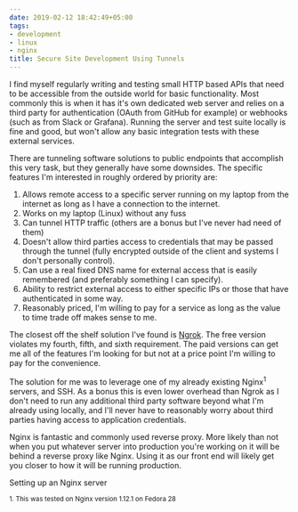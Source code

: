 ```yaml
---
date: 2019-02-12 18:42:49+05:00
tags:
- development
- linux
- nginx
title: Secure Site Development Using Tunnels
---
```


I find myself regularly writing and testing small HTTP based APIs that need to
be accessible from the outside world for basic functionality. Most commonly
this is when it has it's own dedicated web server and relies on a third party
for authentication (OAuth from GitHub for example) or webhooks (such as from
Slack or Grafana). Running the server and test suite locally is fine and good,
but won't allow any basic integration tests with these external services.

There are tunneling software solutions to public endpoints that accomplish this
very task, but they generally have some downsides. The specific features I'm
interested in roughly ordered by priority are:

1. Allows remote access to a specific server running on my laptop from the
   internet as long as I have a connection to the internet.
2. Works on my laptop (Linux) without any fuss
3. Can tunnel HTTP traffic (others are a bonus but I've never had need of them)
4. Doesn't allow third parties access to credentials that may be passed through
   the tunnel (fully encrypted outside of the client and systems I don't
   personally control).
5. Can use a real fixed DNS name for external access that is easily remembered
   (and preferably something I can specify).
6. Ability to restrict external access to either specific IPs or those that
   have authenticated in some way.
7. Reasonably priced, I'm willing to pay for a service as long as the value to
   time trade off makes sense to me.

The closest off the shelf solution I've found is [Ngrok][1]. The free version
violates my fourth, fifth, and sixth requirement. The paid versions can get me
all of the features I'm looking for but not at a price point I'm willing to pay
for the convenience.

The solution for me was to leverage one of my already existing
Nginx<sup>1</sup> servers, and SSH. As a bonus this is even lower overhead than
Ngrok as I don't need to run any additional third party software beyond what
I'm already using locally, and I'll never have to reasonably worry about third
parties having access to application credentials.

Nginx is fantastic and commonly used reverse proxy. More likely than not when
you put whatever server into production you're working on it will be behind a
reverse proxy like Nginx. Using it as our front end will likely get you closer
to how it will be running production.

Setting up an Nginx server 

<small>
1. This was tested on Nginx version 1.12.1 on Fedora 28
</small>

[1]: https://ngrok.com/
